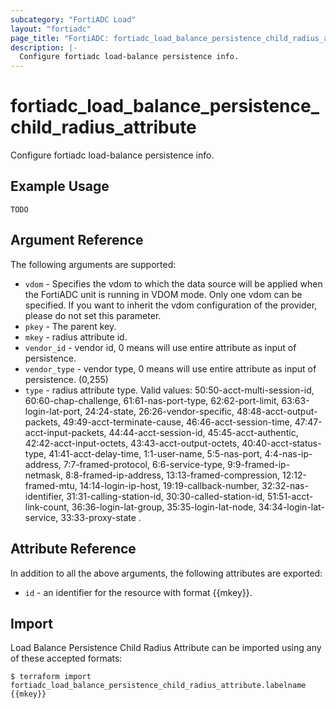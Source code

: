 ```yaml
---
subcategory: "FortiADC Load"
layout: "fortiadc"
page_title: "FortiADC: fortiadc_load_balance_persistence_child_radius_attribute"
description: |-
  Configure fortiadc load-balance persistence info.
---
```


# fortiadc_load_balance_persistence_child_radius_attribute
Configure fortiadc load-balance persistence info.

## Example Usage
```hcl
TODO
```

## Argument Reference

The following arguments are supported:

* `vdom` - Specifies the vdom to which the data source will be applied when the FortiADC unit is running in VDOM mode. Only one vdom can be specified. If you want to inherit the vdom configuration of the provider, please do not set this parameter.
* `pkey` - The parent key.
* `mkey` - radius attribute id.
* `vendor_id` - vendor id, 0 means will use entire attribute as input of persistence. 
* `vendor_type` - vendor type, 0 means will use entire attribute as input of persistence. (0,255)
* `type` - radius attribute type. Valid values: 50:50-acct-multi-session-id, 60:60-chap-challenge, 61:61-nas-port-type, 62:62-port-limit, 63:63-login-lat-port, 24:24-state, 26:26-vendor-specific, 48:48-acct-output-packets, 49:49-acct-terminate-cause, 46:46-acct-session-time, 47:47-acct-input-packets, 44:44-acct-session-id, 45:45-acct-authentic, 42:42-acct-input-octets, 43:43-acct-output-octets, 40:40-acct-status-type, 41:41-acct-delay-time, 1:1-user-name, 5:5-nas-port, 4:4-nas-ip-address, 7:7-framed-protocol, 6:6-service-type, 9:9-framed-ip-netmask, 8:8-framed-ip-address, 13:13-framed-compression, 12:12-framed-mtu, 14:14-login-ip-host, 19:19-callback-number, 32:32-nas-identifier, 31:31-calling-station-id, 30:30-called-station-id, 51:51-acct-link-count, 36:36-login-lat-group, 35:35-login-lat-node, 34:34-login-lat-service, 33:33-proxy-state .

## Attribute Reference

In addition to all the above arguments, the following attributes are exported:
* `id` - an identifier for the resource with format {{mkey}}.

## Import
 Load Balance Persistence Child Radius Attribute can be imported using any of these accepted formats:
```
$ terraform import fortiadc_load_balance_persistence_child_radius_attribute.labelname {{mkey}}
```
